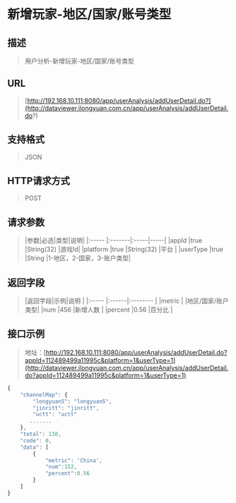 # 新增玩家-地区/国家/账号类型

## 描述
> 用户分析-新增玩家-地区/国家/账号类型

## URL
> [http://192.168.10.111:8080/app/userAnalysis/addUserDetail.do?](http://dataviewer.ilongyuan.com.cn/app/userAnalysis/addUserDetail.do?)

## 支持格式
> JSON

## HTTP请求方式
> POST

## 请求参数
> |参数|必选|类型|说明|
|:-----  |:-------|:-----|-----|
|appId  |true   |String(32)   |游戏Id|
|platform   |true   |String(32) |平台 |
|userType   |true   |String     |1-地区，2-国家，3-账户类型|

## 返回字段
> |返回字段|示例|说明           |
|:-----   |:------|:--------    |
|metric   | |地区/国家/账户类型|
|num    |456   |新增人数    |
|percent  |0.56   |百分比     |
                                 
## 接口示例
>地址：[http://192.168.10.111:8080/app/userAnalysis/addUserDetail.do?appId=112489499a11995c&platform=1&userType=1](http://dataviewer.ilongyuan.com.cn/app/userAnalysis/addUserDetail.do?appId=112489499a11995c&platform=1&userType=1)
``` javascript
{
    "channelMap": {
        "longyuan5": "longyuan5",
        "jinritt": "jinritt",
        "uctt": "uctt"
       .......
    },
    "total": 130,
    "code": 0,
    "data": [
        {
            "metric": 'China',
            "num":152,
            "percent":0.56
        }
    ]
}
```